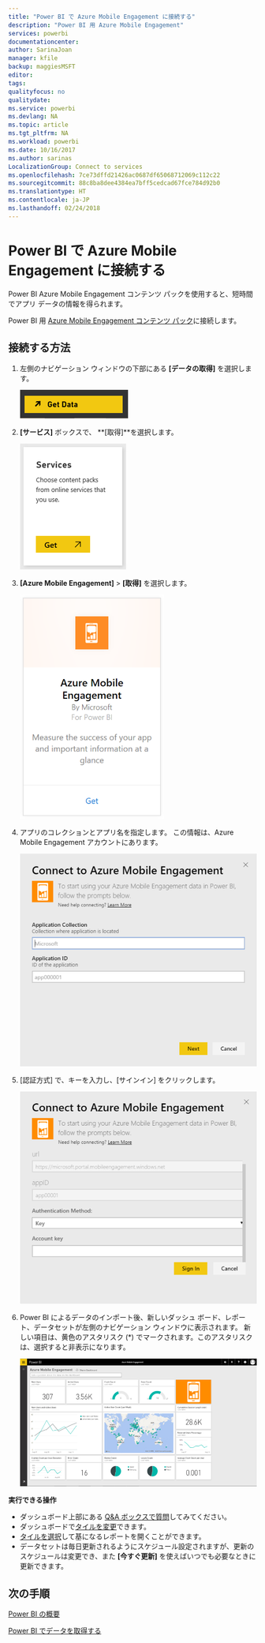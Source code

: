 ```yaml
---
title: "Power BI で Azure Mobile Engagement に接続する"
description: "Power BI 用 Azure Mobile Engagement"
services: powerbi
documentationcenter: 
author: SarinaJoan
manager: kfile
backup: maggiesMSFT
editor: 
tags: 
qualityfocus: no
qualitydate: 
ms.service: powerbi
ms.devlang: NA
ms.topic: article
ms.tgt_pltfrm: NA
ms.workload: powerbi
ms.date: 10/16/2017
ms.author: sarinas
LocalizationGroup: Connect to services
ms.openlocfilehash: 7ce73dffd21426ac0687df65068712069c112c22
ms.sourcegitcommit: 88c8ba8dee4384ea7bff5cedcad67fce784d92b0
ms.translationtype: HT
ms.contentlocale: ja-JP
ms.lasthandoff: 02/24/2018
---
```

# <a name="connect-to-azure-mobile-engagement-with-power-bi"></a>Power BI で Azure Mobile Engagement に接続する
Power BI Azure Mobile Engagement コンテンツ パックを使用すると、短時間でアプリ データの情報を得られます。

Power BI 用 [Azure Mobile Engagement コンテンツ パック](https://app.powerbi.com/groups/me/getdata/services/azme)に接続します。

## <a name="how-to-connect"></a>接続する方法
1. 左側のナビゲーション ウィンドウの下部にある **[データの取得]** を選択します。
   
    ![](media/service-connect-to-azure-mobile/getdata.png)
2. **[サービス]** ボックスで、 **[取得]**を選択します。
   
    ![](media/service-connect-to-azure-mobile/services.png)
3. **[Azure Mobile Engagement]** \> **[取得]** を選択します。
   
    ![](media/service-connect-to-azure-mobile/azme.png) 
4. アプリのコレクションとアプリ名を指定します。 この情報は、Azure Mobile Engagement アカウントにあります。
   
    ![](media/service-connect-to-azure-mobile/parameters.png) 
5. [認証方式] で、キーを入力し、[サインイン] をクリックします。
   
    ![](media/service-connect-to-azure-mobile/creds.png)
6. Power BI によるデータのインポート後、新しいダッシュ ボード、レポート、データセットが左側のナビゲーション ウィンドウに表示されます。 新しい項目は、黄色のアスタリスク (\*) でマークされます。このアスタリスクは、選択すると非表示になります。
   
    ![](media/service-connect-to-azure-mobile/dashboard.png)

 **実行できる操作**

* ダッシュボード上部にある [Q&A ボックスで質問](power-bi-q-and-a.md)してみてください。
* ダッシュボードで[タイルを変更](service-dashboard-edit-tile.md)できます。
* [タイルを選択](service-dashboard-tiles.md)して基になるレポートを開くことができます。
* データセットは毎日更新されるようにスケジュール設定されますが、更新のスケジュールは変更でき、また **[今すぐ更新]** を使えばいつでも必要なときに更新できます。

## <a name="next-steps"></a>次の手順
[Power BI の概要](service-get-started.md)

[Power BI でデータを取得する](service-get-data.md)


